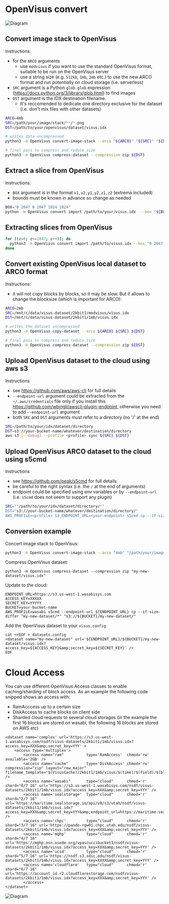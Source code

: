 # OpenVisus convert

![Diagram](https://raw.githubusercontent.com/sci-visus/OpenVisus/master/docs/openvisus-convert.png)




## Convert image stack to OpenVisus

Instructions:
- for the `ARCO` arguments
   - use `modvisus` if you want to use the standard OpenVisus format, suitable to be run on the OpenVisus server 
   - use a string size (e.g. `512kb`, `1mb`, `2mb` etc.) to use the new ARCO format and run potentially  on cloud storage (i.e. serverless)
- `SRC` argument is a Python `glob.glob` expression (https://docs.python.org/3/library/glob.html) to find images 
- `DST` argument is the IDX destination filename. 
     - It's reccomended to dedicate one directory exclusive for the dataset (i.e. don't mix files with other datasets)

```bash
ARCO=4mb
SRC=/path/your/image/stack/**/*.png
DST=/path/to/your/openvisus/dataset/visus.idx 

# writes data uncompressed
python3 -m OpenVisus convert-image-stack --arco "${ARCO}" "${SRC}" "${DST}"

# final pass to compress and reduce size
python3 -m OpenVisus compress-dataset --compression zip ${DST} 
```


## Extract a slice from OpenVisus 

Instructions:
- `BOX` argument is in the format `x1,x2,y1,y2,z1,z2` (extrema included)
- bounds must be known in advance so change as needed

```bash
BOX="0 2047 0 2047 1024 1024"
python -m OpenVisus convert import /path/to/your/visus.idx  --box "${BOX}" export example.png
```

## Extracting slices from OpenVisus

```bash
for ((z=0; z<=2047; z++)); do
  python3 -m OpenVisus convert import /path/to/visus.idx --box "0 2047 0 2047 $z $z" export /path/to/image/stack/$(printf "%04d" $z).png
done
```


## Convert existing OpenVisus local dataset to ARCO format

Instructions:
- it will not copy blocks by blocks, so it may be slow. But it allows to change the blocksize (which is important for ARCO):

```bash
ARCO=2mb
SRC=/mnt/c/data/visus-dataset/2kbit1/modvisus/visus.idx
DST=/mnt/c/data/visus-dataset/2kbit1/1mb/visus.idx 

# writes the dataset uncompressed
python3 -m OpenVisus copy-dataset --arco ${ARCO} ${SRC} ${DST}

# final pass to compress and reduce size
python3 -m OpenVisus compress-dataset --compression zip ${DST} 
```

## Upload OpenVisus dataset to the cloud using aws s3

Instructions
- see https://github.com/aws/aws-cli for full details
- `--endpoint-url` argument could be extracted from the `~/.aws/credentials` file only if you install this https://github.com/wbingli/awscli-plugin-endpoint, otherwise you need to add `--endpoint-url` argument
- both `SRC` and `DST` arguments must refer to a directory (no '/' at the end)

```bash
SRC=/path/to/your/idx/dataset/directory
DST=s3://your-bucket-name/whatever/destination/directory
aws s3 [--debug] --profile <profile> sync ${SRC} ${DST}
```

## Upload OpenVisus ARCO dataset to the cloud using s5cmd

Instructions
- see https://github.com/peak/s5cmd for full details
- be careful to the right syntax (i.e. the `/` at the end of arguments)
- endpoint could be specified using env variables or by `--endpoint-url` (i.e. `s5cmd` does not seem to support any plugin)

```bash
SRC=""/path/to/your/idx/dataset/directory/*"
DST="s3://your-bucket-name/whatever/destination/directory/"
AWS_PROFILE=<profile> S3_ENDPOINT_URL=<your-endpoint> s5cmd cp --if-size-differ ${SRC} {DST}
```

## Conversion example

Concert image stack to OpenVisus:

```bash
python3 -m OpenVisus convert-image-stack --arco "4mb" "/path/your/image/stack/**/*.png" "my-new-dataset/visus.idx"
```

Compress OpenVisus dataset:

```
python3 -m OpenVisus compress-dataset --compression zip "my-new-dataset/visus.idx" 
```

Update to the cloud:

```
ENDPOINT_URL=https://s3.us-west-1.wasabisys.com
ACCESS_KEY=XXXXX
SECRET_KEY=YYYYY
BUCKET=your-bucket-name
AWS_PROFILE=wasabi s5cmd --endpoint-url ${ENDPOINT_URL} cp --if-size-differ "my-new-dataset/*" "s3://${BUCKET}/my-new-dataset/"
```

Add the OpenVisus dataset to your `visus.config`

```
cat <<EOF > datasets.config
<dataset name="my-new-dataset" url='${ENDPOINT_URL}/${BUCKET}/my-new-dataset/visus.idx?access_key=${ACCESS_KEY}&amp;secret_key=${SECRET_KEY}' />
EOF
```

# Cloud Access

You can use different OpenVisus Access classes to enable caching/sharding of block access.
As an example the following code snipped shows an access with:

- RamAcccess up to a certain size
- DiskAccess to cache blocks on client side
- Sharded cloud requests to several cloud storages (in the example the first 16 blocks are stored on wasabi, the following 16 blocks are stored on AWS etc)

```
<dataset name='complex' url='https://s3.us-west-1.wasabisys.com/nsdf/visus-datasets/2kbit1/1mb/visus.idx?access_key=XXX&amp;secret_key=YYY' >
	<access type='multiplex'>
		<access name="ram"          type='RamAccess'  chmod='rw' available='2GB' />
		<access name="cache"        type='DiskAccess' chmod='rw' compression="zip" layout="row_major" filename_template="$(VisusCache)/2kbit1/1mb/visus/$(time)/$(field)/$(block:%016x:%04x).bin" />
		<access name="wasabi"       type="cloud"      chmod='r'  shard="0/7 16" url='https://s3.us-west-1.wasabisys.com/nsdf/visus-datasets/2kbit1/1mb/visus.idx?access_key=XXX&amp;secret_key=YYY' />
		<access name='sealstorage'  type="cloud"      chmod='r'  shard="2/7 16" url='https://maritime.sealstorage.io/api/v0/s3/utah/nsdf/visus-datasets/2kbit1/1mb/visus.idx?access_key=XXX&amp;secret_key=YYY&amp;endpoint_url=https://maritime.sealstorage.io/api/v0/s3' /> 
		<access name='chpc'         type="cloud"      chmod='r'  shard="3/7 16" url='https://pando-rgw01.chpc.utah.edu/nsdf/visus-datasets/2kbit1/1mb/visus.idx?access_key=XXX&amp;secret_key=YYY' /> 
		<access name='mghp'         type="cloud"      chmod='r'  shard="4/7 16" url='https://mghp.osn.xsede.org/vpascuccibucket1/nsdf/visus-datasets/2kbit1/1mb/visus.idx?access_key=XXX&amp;secret_key=YYY' />
		<access name='ucsd'         type="cloud"      chmod='r'  shard="5/7 16" url='https://nsdf.s3.sdsc.edu/nsdf/visus-datasets/2kbit1/1mb/visus.idx?access_key=XXXX&amp;secret_key=YYY' /> 
		<access name='cloudflare'   type="cloud"      chmod='r'  shard="6/7 16" url='https://account_id.r2.cloudflarestorage.com/nsdf/visus-datasets/2kbit1/1mb/visus.idx?access_key=XXX&amp;secret_key=YYY' />
		</access>
</dataset> 
```

![Diagram](https://raw.githubusercontent.com/sci-visus/OpenVisus/master/docs/openvisus-convert-access.png)